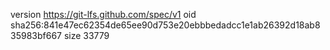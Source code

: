 version https://git-lfs.github.com/spec/v1
oid sha256:841e47ec62354de65ee90d753e20ebbbedadcc1e1ab26392d18ab835983bf667
size 33779
